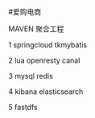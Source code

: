 #爱购电商

MAVEN 聚合工程

1 springcloud tkmybatis

2 lua openresty canal

3 mysql redis 

4 kibana  elasticsearch

5 fastdfs